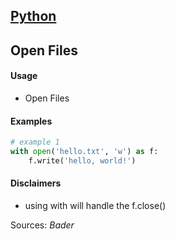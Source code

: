 ## [Python](.\python.html)
## Open Files

#### Usage

* Open Files

#### Examples

```python
# example 1
with open('hello.txt', 'w') as f:
    f.write('hello, world!')
```

#### Disclaimers

* using with will handle the f.close()

Sources: _Bader_
